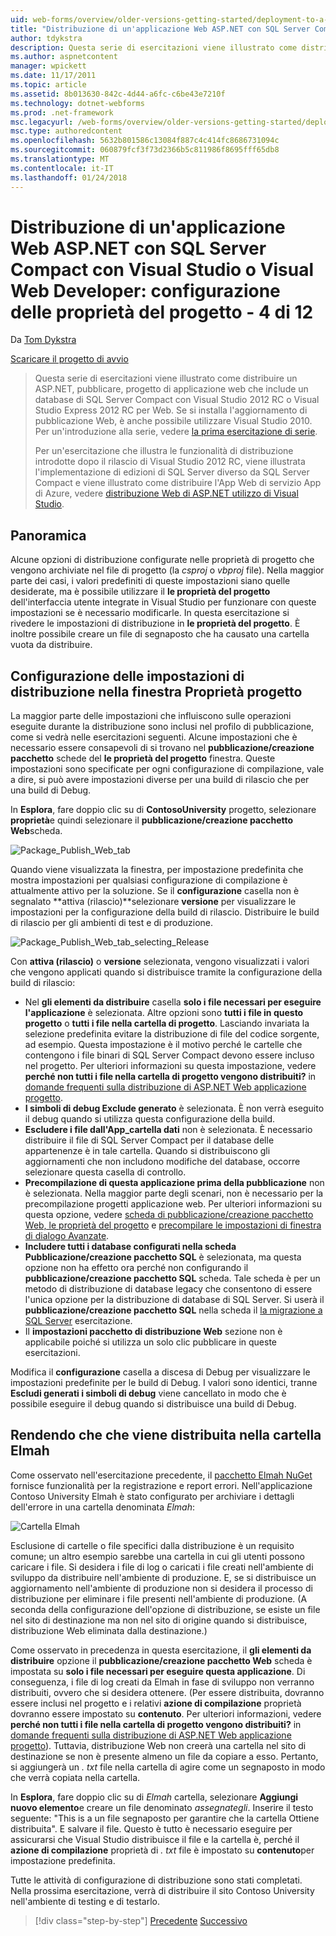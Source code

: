 ```yaml
---
uid: web-forms/overview/older-versions-getting-started/deployment-to-a-hosting-provider/deployment-to-a-hosting-provider-configuring-project-properties-4-of-12
title: "Distribuzione di un'applicazione Web ASP.NET con SQL Server Compact con Visual Studio o Visual Web Developer: configurazione delle proprietà del progetto - 4 di 12 | Documenti Microsoft"
author: tdykstra
description: Questa serie di esercitazioni viene illustrato come distribuire un ASP.NET, pubblicare, progetto di applicazione web che include un database di SQL Server Compact con Visual riceventi...
ms.author: aspnetcontent
manager: wpickett
ms.date: 11/17/2011
ms.topic: article
ms.assetid: 8b013630-842c-4d44-a6fc-c6be43e7210f
ms.technology: dotnet-webforms
ms.prod: .net-framework
msc.legacyurl: /web-forms/overview/older-versions-getting-started/deployment-to-a-hosting-provider/deployment-to-a-hosting-provider-configuring-project-properties-4-of-12
msc.type: authoredcontent
ms.openlocfilehash: 5632b801586c13084f887c4c414fc8686731094c
ms.sourcegitcommit: 060879fcf3f73d2366b5c811986f8695fff65db8
ms.translationtype: MT
ms.contentlocale: it-IT
ms.lasthandoff: 01/24/2018
---
```

<a name="deploying-an-aspnet-web-application-with-sql-server-compact-using-visual-studio-or-visual-web-developer-configuring-project-properties---4-of-12"></a>Distribuzione di un'applicazione Web ASP.NET con SQL Server Compact con Visual Studio o Visual Web Developer: configurazione delle proprietà del progetto - 4 di 12
====================
Da [Tom Dykstra](https://github.com/tdykstra)

[Scaricare il progetto di avvio](http://code.msdn.microsoft.com/Deploying-an-ASPNET-Web-4e31366b)

> Questa serie di esercitazioni viene illustrato come distribuire un ASP.NET, pubblicare, progetto di applicazione web che include un database di SQL Server Compact con Visual Studio 2012 RC o Visual Studio Express 2012 RC per Web. Se si installa l'aggiornamento di pubblicazione Web, è anche possibile utilizzare Visual Studio 2010. Per un'introduzione alla serie, vedere [la prima esercitazione di serie](deployment-to-a-hosting-provider-introduction-1-of-12.md).
> 
> Per un'esercitazione che illustra le funzionalità di distribuzione introdotte dopo il rilascio di Visual Studio 2012 RC, viene illustrata l'implementazione di edizioni di SQL Server diverso da SQL Server Compact e viene illustrato come distribuire l'App Web di servizio App di Azure, vedere [distribuzione Web di ASP.NET utilizzo di Visual Studio](../../deployment/visual-studio-web-deployment/introduction.md).


## <a name="overview"></a>Panoramica

Alcune opzioni di distribuzione configurate nelle proprietà di progetto che vengono archiviate nel file di progetto (la *csproj* o *vbproj* file). Nella maggior parte dei casi, i valori predefiniti di queste impostazioni siano quelle desiderate, ma è possibile utilizzare il **le proprietà del progetto** dell'interfaccia utente integrate in Visual Studio per funzionare con queste impostazioni se è necessario modificarle. In questa esercitazione si rivedere le impostazioni di distribuzione in **le proprietà del progetto**. È inoltre possibile creare un file di segnaposto che ha causato una cartella vuota da distribuire.

## <a name="configuring-deployment-settings-in-the-project-properties-window"></a>Configurazione delle impostazioni di distribuzione nella finestra Proprietà progetto

La maggior parte delle impostazioni che influiscono sulle operazioni eseguite durante la distribuzione sono inclusi nel profilo di pubblicazione, come si vedrà nelle esercitazioni seguenti. Alcune impostazioni che è necessario essere consapevoli di si trovano nel **pubblicazione/creazione pacchetto** schede del **le proprietà del progetto** finestra. Queste impostazioni sono specificate per ogni configurazione di compilazione, vale a dire, si può avere impostazioni diverse per una build di rilascio che per una build di Debug.

In **Esplora**, fare doppio clic su di **ContosoUniversity** progetto, selezionare **proprietà**e quindi selezionare il **pubblicazione/creazione pacchetto Web**scheda.

![Package_Publish_Web_tab](deployment-to-a-hosting-provider-configuring-project-properties-4-of-12/_static/image1.png)

Quando viene visualizzata la finestra, per impostazione predefinita che mostra impostazioni per qualsiasi configurazione di compilazione è attualmente attivo per la soluzione. Se il **configurazione** casella non è segnalato **attiva (rilascio)**selezionare **versione** per visualizzare le impostazioni per la configurazione della build di rilascio. Distribuire le build di rilascio per gli ambienti di test e di produzione.

![Package_Publish_Web_tab_selecting_Release](deployment-to-a-hosting-provider-configuring-project-properties-4-of-12/_static/image2.png)

Con **attiva (rilascio)** o **versione** selezionata, vengono visualizzati i valori che vengono applicati quando si distribuisce tramite la configurazione della build di rilascio:

- Nel **gli elementi da distribuire** casella **solo i file necessari per eseguire l'applicazione** è selezionata. Altre opzioni sono **tutti i file in questo progetto** o **tutti i file nella cartella di progetto**. Lasciando invariata la selezione predefinita evitare la distribuzione di file del codice sorgente, ad esempio. Questa impostazione è il motivo perché le cartelle che contengono i file binari di SQL Server Compact devono essere incluso nel progetto. Per ulteriori informazioni su questa impostazione, vedere **perché non tutti i file nella cartella di progetto vengono distribuiti?** in [domande frequenti sulla distribuzione di ASP.NET Web applicazione progetto](https://msdn.microsoft.com/library/ee942158.aspx).
- **I simboli di debug Exclude generato** è selezionata. È non verrà eseguito il debug quando si utilizza questa configurazione della build.
- **Escludere i file dall'App\_cartella dati** non è selezionata. È necessario distribuire il file di SQL Server Compact per il database delle appartenenze è in tale cartella. Quando si distribuiscono gli aggiornamenti che non includono modifiche del database, occorre selezionare questa casella di controllo.
- **Precompilazione di questa applicazione prima della pubblicazione** non è selezionata. Nella maggior parte degli scenari, non è necessario per la precompilazione progetti applicazione web. Per ulteriori informazioni su questa opzione, vedere [scheda di pubblicazione/creazione pacchetto Web, le proprietà del progetto](https://msdn.microsoft.com/library/dd410108(v=vs.110).aspx) e [precompilare le impostazioni di finestra di dialogo Avanzate](https://msdn.microsoft.com/library/hh475319(v=vs.110).aspx).
- **Includere tutti i database configurati nella scheda Pubblicazione/creazione pacchetto SQL** è selezionata, ma questa opzione non ha effetto ora perché non configurando il **pubblicazione/creazione pacchetto SQL** scheda. Tale scheda è per un metodo di distribuzione di database legacy che consentono di essere l'unica opzione per la distribuzione di database di SQL Server. Si userà il **pubblicazione/creazione pacchetto SQL** nella scheda il [la migrazione a SQL Server](deployment-to-a-hosting-provider-migrating-to-sql-server-10-of-12.md) esercitazione.
- Il **impostazioni pacchetto di distribuzione Web** sezione non è applicabile poiché si utilizza un solo clic pubblicare in queste esercitazioni.

Modifica il **configurazione** casella a discesa di Debug per visualizzare le impostazioni predefinite per le build di Debug. I valori sono identici, tranne **Escludi generati i simboli di debug** viene cancellato in modo che è possibile eseguire il debug quando si distribuisce una build di Debug.

## <a name="making-sure-that-the-elmah-folder-gets-deployed"></a>Rendendo che che viene distribuita nella cartella Elmah

Come osservato nell'esercitazione precedente, il [pacchetto Elmah NuGet](http://www.hanselman.com/blog/NuGetPackageOfTheWeek7ELMAHErrorLoggingModulesAndHandlersWithSQLServerCompact.aspx) fornisce funzionalità per la registrazione e report errori. Nell'applicazione Contoso University Elmah è stato configurato per archiviare i dettagli dell'errore in una cartella denominata *Elmah*:

![Cartella Elmah](deployment-to-a-hosting-provider-configuring-project-properties-4-of-12/_static/image3.png)

Esclusione di cartelle o file specifici dalla distribuzione è un requisito comune; un altro esempio sarebbe una cartella in cui gli utenti possono caricare i file. Si desidera i file di log o caricati i file creati nell'ambiente di sviluppo da distribuire nell'ambiente di produzione. E, se si distribuisce un aggiornamento nell'ambiente di produzione non si desidera il processo di distribuzione per eliminare i file presenti nell'ambiente di produzione. (A seconda della configurazione dell'opzione di distribuzione, se esiste un file nel sito di destinazione ma non nel sito di origine quando si distribuisce, distribuzione Web eliminata dalla destinazione.)

Come osservato in precedenza in questa esercitazione, il **gli elementi da distribuire** opzione il **pubblicazione/creazione pacchetto Web** scheda è impostata su **solo i file necessari per eseguire questa applicazione**. Di conseguenza, i file di log creati da Elmah in fase di sviluppo non verranno distribuiti, ovvero che si desidera ottenere. (Per essere distribuita, dovranno essere inclusi nel progetto e i relativi **azione di compilazione** proprietà dovranno essere impostato su **contenuto**. Per ulteriori informazioni, vedere **perché non tutti i file nella cartella di progetto vengono distribuiti?** in [domande frequenti sulla distribuzione di ASP.NET Web applicazione progetto](https://msdn.microsoft.com/library/ee942158.aspx)). Tuttavia, distribuzione Web non creerà una cartella nel sito di destinazione se non è presente almeno un file da copiare a esso. Pertanto, si aggiungerà un *. txt* file nella cartella di agire come un segnaposto in modo che verrà copiata nella cartella.

In **Esplora**, fare doppio clic su di *Elmah* cartella, selezionare **Aggiungi nuovo elemento**e creare un file denominato *assegnategli*. Inserire il testo seguente: "This is a un file segnaposto per garantire che la cartella Ottiene distribuita". E salvare il file. Questo è tutto è necessario eseguire per assicurarsi che Visual Studio distribuisce il file e la cartella è, perché il **azione di compilazione** proprietà di *. txt* file è impostato su **contenuto**per impostazione predefinita.

Tutte le attività di configurazione di distribuzione sono stati completati. Nella prossima esercitazione, verrà di distribuire il sito Contoso University nell'ambiente di testing e di testarlo.

>[!div class="step-by-step"]
[Precedente](deployment-to-a-hosting-provider-web-config-file-transformations-3-of-12.md)
[Successivo](deployment-to-a-hosting-provider-deploying-to-iis-as-a-test-environment-5-of-12.md)
